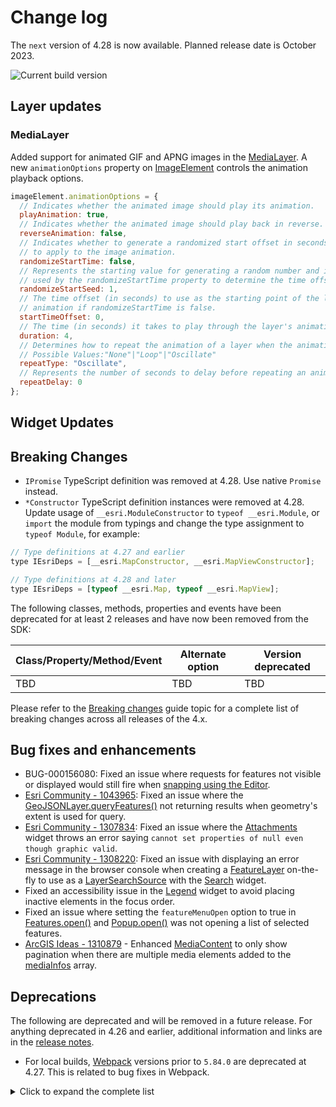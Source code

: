 # Change log

The `next` version of 4.28 is now available. Planned release date is October 2023.

![Current build version](https://img.shields.io/npm/v/arcgis-js-api/next?label=Current%20build)

## Layer updates

### MediaLayer

Added support for animated GIF and APNG images in the [MediaLayer](https://developers.arcgis.com/javascript/latest/api-reference/esri-layers-MediaLayer.html).
A new `animationOptions` property on [ImageElement](https://developers.arcgis.com/javascript/latest/api-reference/esri-layers-support-ImageElement.html) controls the animation playback options.

```js
imageElement.animationOptions = {
  // Indicates whether the animated image should play its animation.
  playAnimation: true,
  // Indicates whether the animated image should play back in reverse.
  reverseAnimation: false,
  // Indicates whether to generate a randomized start offset in seconds
  // to apply to the image animation.
  randomizeStartTime: false,
  // Represents the starting value for generating a random number and is
  // used by the randomizeStartTime property to determine the time offset for each feature.
  randomizeStartSeed: 1,
  // The time offset (in seconds) to use as the starting point of the layer
  // animation if randomizeStartTime is false.
  startTimeOffset: 0,
  // The time (in seconds) it takes to play through the layer's animation once.
  duration: 4,
  // Determines how to repeat the animation of a layer when the animation cycle ends.
  // Possible Values:"None"|"Loop"|"Oscillate"
  repeatType: "Oscillate",
  // Represents the number of seconds to delay before repeating an animation cycle.
  repeatDelay: 0
};
```

## Widget Updates

## Breaking Changes

- `IPromise` TypeScript definition was removed at 4.28. Use native `Promise` instead.
- `*Constructor` TypeScript definition instances were removed at 4.28. Update usage of `__esri.ModuleConstructor` to `typeof __esri.Module`, or `import` the module from typings and change the type assignment to `typeof Module`, for example:

```js
// Type definitions at 4.27 and earlier
type IEsriDeps = [__esri.MapConstructor, __esri.MapViewConstructor];

// Type definitions at 4.28 and later
type IEsriDeps = [typeof __esri.Map, typeof __esri.MapView];
```

The following classes, methods, properties and events have been deprecated for at least 2 releases and have now been removed from the SDK:

| Class/Property/Method/Event | Alternate option | Version deprecated |
| --------------------------- | ---------------- | ------------------ |
| TBD                         | TBD              | TBD                |

Please refer to the [Breaking changes](https://developers.arcgis.com/javascript/latest/breaking-changes/) guide topic for a complete list of breaking changes across all releases of the 4.x.

## Bug fixes and enhancements

- BUG-000156080: Fixed an issue where requests for features not visible or displayed would still fire when [snapping using the Editor](https://developers.arcgis.com/javascript/latest/api-reference/esri-views-interactive-snapping-SnappingOptions.html).
- [Esri Community - 1043965](https://community.esri.com/t5/arcgis-javascript-maps-sdk-questions/querying-geojson-failed-in-4-18/m-p/1043965): Fixed an issue where the [GeoJSONLayer.queryFeatures()](https://developers.arcgis.com/javascript/latest/api-reference/esri-layers-GeoJSONLayer.html#queryFeatures) not returning results when geometry's extent is used for query.
- [Esri Community - 1307834](https://community.esri.com/t5/arcgis-javascript-maps-sdk-questions/attachments-widget-bug/m-p/1307834): Fixed an issue where the [Attachments](https://developers.arcgis.com/javascript/latest/api-reference/esri-widgets-Attachments.html) widget throws an error saying `cannot set properties of null even though graphic valid`.
- [Esri Community - 1308220](https://community.esri.com/t5/arcgis-javascript-maps-sdk-questions/searchwidget-with-view-no-layerview-for-layer/m-p/1308220): Fixed an issue with displaying an error message in the browser console when creating a [FeatureLayer](https://developers.arcgis.com/javascript/latest/api-reference/esri-layers-FeatureLayer.html) on-the-fly to use as a [LayerSearchSource](https://developers.arcgis.com/javascript/latest/api-reference/esri-widgets-Search-LayerSearchSource.html) with the [Search](https://developers.arcgis.com/javascript/latest/api-reference/esri-widgets-Search.html) widget.
- Fixed an accessibility issue in the [Legend](https://developers.arcgis.com/javascript/latest/api-reference/esri-widgets-Legend.html) widget to avoid placing inactive elements in the focus order.
- Fixed an issue where setting the `featureMenuOpen` option to true in [Features.open()](https://developers.arcgis.com/javascript/latest/api-reference/esri-widgets-Features.html#open) and [Popup.open()](https://developers.arcgis.com/javascript/latest/api-reference/esri-widgets-Popup.html#open) was not opening a list of selected features.
- [ArcGIS Ideas - 1310879](https://community.esri.com/t5/arcgis-javascript-maps-sdk-ideas/improve-media-pagination-experience-in-popup/idi-p/1310879) - Enhanced [MediaContent](https://developers.arcgis.com/javascript/latest/api-reference/esri-popup-content-MediaContent.html) to only show pagination when there are multiple media elements added to the [mediaInfos](https://developers.arcgis.com/javascript/latest/api-reference/esri-popup-content-MediaContent.html#mediaInfos) array.

## Deprecations

The following are deprecated and will be removed in a future release. For anything deprecated in 4.26 and earlier, additional information and links are in the [release notes](https://developers.arcgis.com/javascript/latest/release-notes/#deprecated-classes-properties-methods-events).

- For local builds, [Webpack](https://webpack.js.org/) versions prior to `5.84.0` are deprecated at 4.27. This is related to bug fixes in Webpack.

<details>
  <summary>Click to expand the complete list</summary>

- AreaMeasurement2D.iconClass deprecated since 4.27. Use icon instead.
- AreaMeasurement3D.iconClass deprecated since 4.27. Use icon instead.
- Attribution.iconClass deprecated since 4.27. Use icon instead.
- BasemapGallery.iconClass deprecated since 4.27. Use icon instead.
- BasemapLayerList.iconClass deprecated since 4.27. Use icon instead.
- Bookmarks.iconClass deprecated since 4.27. Use icon instead.
- BookmarksViewModel.abilities deprecated since 4.27. Use capabilities instead.
- BuildingExplorer.iconClass deprecated since 4.27. Use icon instead.
- Compass.iconClass deprecated since 4.27. Use icon instead.
- CreateWorkflow deprecated since version 4.23. Use CreateFeaturesWorkflow instead.
- CreateWorkflowData.edits deprecated since 4.23. Use CreateFeaturesWorkflow.pendingFeatures to access edits made to the workflow data.
- CreateWorkflowData deprecated since version 4.23. Use CreateFeaturesWorkflowData instead.
- Daylight.iconClass deprecated since 4.27. Use icon instead.
- Directions.iconClass deprecated since 4.27. Use icon instead.
- DirectLineMeasurement3D.iconClass deprecated since 4.27. Use icon instead.
- DistanceMeasurement2D.iconClass deprecated since 4.27. Use icon instead.
- Editor.iconClass deprecated since 4.27. Use icon instead.
- Editor.startCreateWorkflowAtFeatureCreation deprecated since version 4.23. Instead use - startCreateFeaturesWorkflowAtFeatureCreation
- Editor.startCreateWorkflowAtFeatureEdit deprecated since 4.23.
- Editor.startCreateWorkflowAtFeatureTypeSelection deprecated since version 4.23. Instead use startCreateFeaturesWorkflowAtFeatureTypeSelection instead.
- Editor.useDeprecatedCreateWorkflow deprecated since version 4.23. Although new at 4.23, this property was introduced to help migrate from the legacy CreateWorkflow to the updated CreateFeaturesWorkflow. Once CreateWorkflow is fully removed, this property will no longer be necessary.
- EditorViewModel.startCreateWorkflowAtFeatureCreation deprecated since version 4.23. Instead use startCreateFeaturesWorkflowAtFeatureCreation.
- EditorViewModel.startCreateWorkflowAtFeatureEdit deprecated since 4.23.
- EditorViewModel.startCreateWorkflowAtFeatureTypeSelection deprecated since version 4.23. Instead use startCreateFeaturesWorkflowAtFeatureTypeSelection.
- ElevationProfile.iconClass deprecated since 4.27. Use icon instead.
- EventAttachedCallback.EventAttachedCallback deprecated since version 4.24. Use reactiveUtils.ReactiveListenerChangeCallback() instead.
- Expand.collapseIconClass deprecated since 4.27. Use collapseIcon instead.
- Expand.expandIconClass deprecated since 4.27. Use expandIcon instead.
- externalRenderers.forceWebGLContext deprecated since 4.27.
- FeatureForm.view deprecated since 4.27. Use map instead.
- FeatureFormViewModel.inputFields deprecated since version 4.27. Instead use inputs.
- FeatureTable.clearHighlights deprecated since version 4.25. Use highlightIds.removeAll() instead.
- FeatureTable.clearSelection deprecated since version 4.25. Use highlightIds.removeAll() instead.
- FeatureTable.deselectRows deprecated since 4.25. Use highlightIds.remove() instead.
- FeatureTable.fieldConfigs deprecated since version 4.24. Use FieldColumnTemplate via the FeatureTable's tableTemplate.
- FeatureTable.highlightOnRowSelectEnabled deprecated since version 4.25. Use highlightEnabled instead.
- FeatureTable.selection-change deprecated since version 4.25. Listen for changes on highlightIds instead.
- FeatureTable.selectRows deprecated since 4.25. Use highlightIds.add() instead.
- FeatureTableViewModel.clearHighlights deprecated since version 4.25. Use highlightIds.removeAll() instead.
- FeatureTableViewModel.clearSelection deprecated since version 4.25. Use highlightIds.removeAll() instead.
- FeatureTableViewModel.fieldConfigs deprecated since version 4.24. Use FieldColumnTemplate via the FeatureTable's tableTemplate.
- FeatureTableViewModel.highlightOnRowSelectEnabled deprecated since version 4.25. Use highlightEnabled instead.
- FeatureTableViewModel.selectRows deprecated since 4.25. Use highlightIds.add() instead.
- FieldColumn.config deprecated since version 4.24. Use FieldColumnTemplate via the FeatureTable's tableTemplate.
- FieldColumnConfig deprecated since version 4.24. Use FieldColumnTemplate via the FeatureTable's tableTemplate.
- FieldElement.editable deprecated since version 4.26. Use editableExpression instead. Assigning editableExpression values of "true" and "false" will have the same effect as assigning true and false to editable.
- FieldGroupConfig.visibilityExpression deprecated since version 4.23. Set fields via the GroupElement.visibilityExpression
- FieldGroupConfig deprecated since version 4.23. Set field groupings via the GroupElement.
- ImageHistogramParameters.renderingRule deprecated since version 4.27. Use rasterFunction instead.
- ImageIdentifyParameters.renderingRule deprecated since version 4.27. Use rasterFunctions instead.
- ImageIdentifyParameters.renderingRules deprecated since version 4.27. Use rasterFunctions instead.
- ImageryLayer.renderingRule deprecated since 4.27. Use rasterFunction instead.
- InputField deprecated since 4.27. Use FieldInput instead.
- InputFieldGroup deprecated since 4.27. Use GroupInput instead.
- LayerList.iconClass deprecated since 4.27. Use icon instead.
- Legend.iconClass deprecated since 4.27. Use icon instead.
- Lighting deprecated since version 4.24. Use SunLighting instead.
- LineOfSight.iconClass deprecated since 4.27. Use icon instead.
- Locate.useHeadingEnabled deprecated since 4.27. Use rotationEnabled instead.
- Measurement.iconClass deprecated since 4.27. Use icon instead.
- MosaicRule.itemRenderingRule deprecated since version 4.27. Use itemRasterFunction instead.
- PausableWatchHandle.PausableWatchHandle deprecated since version 4.24.
- Popup.autoOpenEnabled deprecated since 4.27. Use MapView/SceneView.popupEnabled instead.
- PopupViewModel.autoOpenEnabled deprecated since 4.27. Use MapView/SceneView.popupEnabled instead.
- Print.iconClass deprecated since 4.27. Use icon instead.
- PromisedWatchHandle.PromisedWatchHandle deprecated since version 4.24. Use Promise instead.
- Search.iconClass deprecated since 4.27. Use icon instead.
- ShadowCast.iconClass deprecated since 4.27. Use icon instead.
- Sketch.iconClass deprecated since 4.27. Use icon instead.
- Slice.iconClass deprecated since 4.27. Use icon instead.
- SnappingControls.iconClass deprecated since 4.27. Use icon instead.
- Subclassing and extending esri/widgets/Widget when building custom widgets is deprecated at 4.27. Use the JavaScript framework of your choice to create an HTMLElement and use View.ui to add it to the MapView or SceneView.
- SunLighting.ambientOcclusionEnabled deprecated since version 4.27. Ambient occlusion is automatically shown and this property has no effect.
- SunLighting.waterReflectionEnabled deprecated since version 4.27. Reflections are automatically shown and this property has no effect.
- Swipe.iconClass deprecated since 4.27. Use icon instead.
- TableList.iconClass deprecated since 4.27. Use icon instead.
- The allowAttachments property within Editor.layerInfos is deprecated at 4.25. Use either attachmentsOnCreateEnabled or attachmentsOnUpdateEnabled instead.
- The "non-metric" possible value for ScaleBar.unit is deprecated at 4.27. Please use "imperial" instead.
- TimeSlider.iconClass deprecated since 4.27. Use icon instead.
- Track.useHeadingEnabled deprecated since 4.27. Use rotationEnabled instead.
- UtilityNetwork.rulesTableId deprecated since version 4.25. Use networkSystemLayers.rulesTableId instead.
- UtilityNetwork.rulesTableUrl deprecated since version 4.25. Use networkSystemLayers.rulesTableUrl instead.
- UtilityNetwork.subnetworksTableId deprecated since version 4.25. Use networkSystemLayers.subnetworksTableId instead.
- UtilityNetwork.subnetworksTableUrl deprecated since version 4.25. Use networkSystemLayers.subnetworksTableUrl instead.
- UtilityNetworkTrace.iconClass deprecated since 4.27. Use icon instead.
- VirtualLighting.ambientOcclusionEnabled deprecated since version 4.27. Ambient occlusion is automatically shown and this property has no effect.
- VirtualLighting.waterReflectionEnabled deprecated since version 4.27. Reflections are automatically shown and this property has no effect.
- VoxelVariable deprecated This module was moved in 4.25. Use VoxelVariable instead.
- VoxelVolumeStyle deprecated This module was moved in 4.25. Use VoxelVolumeStyle instead.
- watchUtils.init deprecated since 4.24. Use reactiveUtils.watch() instead.
- watchUtils.on deprecated since 4.24. Use reactiveUtils.on() instead.
- watchUtils.once deprecated since 4.24. Use reactiveUtils.once() instead.
- watchUtils.pausable deprecated Since 4.24.
- watchUtils.watch deprecated since 4.24. Use reactiveUtils.watch() instead.
- watchUtils.when deprecated since 4.24. Use reactiveUtils.when() instead.
- watchUtils.whenDefined deprecated since 4.24. Use reactiveUtils.when() instead.
- watchUtils.whenDefinedOnce deprecated since 4.24. Use reactiveUtils.whenOnce() instead.
- watchUtils.whenEqual deprecated since 4.24. Use reactiveUtils.when() instead
- watchUtils.whenEqualOnce deprecated since 4.24. Use reactiveUtils.whenOnce() instead.
- watchUtils.whenFalse deprecated since 4.24. Use reactiveUtils.when() instead.
- watchUtils.whenFalseOnce deprecated since 4.24. Use reactiveUtils.whenOnce() instead.
- watchUtils.whenNot deprecated since 4.24. Use reactiveUtils.when() instead.
- watchUtils.whenNotOnce deprecated since 4.24. Use reactiveUtils.whenOnce() instead.
- watchUtils.whenOnce deprecated since 4.24. Use reactiveUtils.whenOnce() instead.
- watchUtils.whenTrue deprecated since 4.24. Use reactiveUtils.when() instead.
- watchUtils.whenTrueOnce deprecated since 4.24. Use reactiveUtils.whenOnce() instead.
- watchUtils.whenUndefined deprecated since 4.24. Use reactiveUtils.when() instead.
- watchUtils.whenUndefinedOnce deprecated since 4.24. Use reactiveUtils.whenOnce() instead.
- watchUtils deprecated since version 4.24. Use reactiveUtils instead.
- Weather.iconClass deprecated since 4.27. Use icon instead.
- Zoom.iconClass deprecated since 4.27. Use icon instead.

</details>
